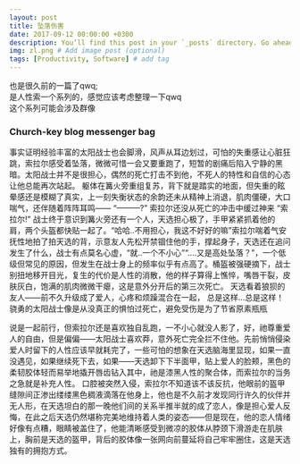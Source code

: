 ```yaml
---
layout: post
title: 坠落伤害
date: 2017-09-12 00:00:00 +0300
description: You’ll find this post in your `_posts` directory. Go ahead and edit it and re-build the site to see your changes. # Add post description (optional)
img: zl.png # Add image post (optional)
tags: [Productivity, Software] # add tag
---
```


也是很久前的一篇了qwq;  
是人性索一个系列的，感觉应该考虑整理一下qwq  
这个系列可能会涉及群像

### Church-key blog messenger bag

事实证明经验丰富的太阳战士也会脚滑，风声从耳边划过，可怕的失重感让心脏狂跳，索拉尔感受着坠落，微微可惜一会又要重跑了，短暂的剧痛后陷入宁静的黑暗。太阳战士并不是很担心，偶然的死亡打击不到他，不死人的特性和自信的心态让他总能再次站起。
躯体在篝火旁重组复苏，背下就是踏实的地面，但失重的眩晕感还是模糊了真实，上一刻失衡状态的余韵还未从精神上消退，肌肉僵硬，大口喘气，还伴随着阵阵耳鸣——
“———?”
索拉尔还没从死亡的冲击中缓过神来
“索拉尔!”
战士终于意识到篝火旁还有一个人，天选担心极了，手甲紧紧抓着他的肩，两个头盔都快贴一起了。“哈哈..不用担心，我这不好好的嘛”索拉尔喘着气安抚性地拍了拍天选的背，示意友人先松开禁锢住他的手，撑起身子，天选还在追问发生了什么，战士有点莫名心虚，“就..一个不小心”“....又是高处坠落？”，一个低级但常见的原因，但发生在战士身上的频率似乎有点高了。桶盔被强硬摘下，战士别扭地移开目光，复生的代价是人性的消散，他的样子算得上憔悴，嘴唇干裂，皮肤灰白，饱满的肌肉微微干瘪，这是意外分开后的第三次死亡。
天选看着狼狈的友人——前不久升级成了爱人，心疼和烦躁混合在一起，
总是这样...总是这样！骁勇的太阳战士像是从没真正的惧怕过死亡，避免受伤是为了节省原素瓶瓶

说是一起前行，但索拉尔还是喜欢独自乱跑，一不小心就没人影了，好，祂尊重爱人的自由，但是偏偏——太阳战士喜欢莽，意外死亡完全拦不住他。先前悄悄侵染爱人时留下的人性应该早就耗完了，一些可怕的想象在天选脑海里显现，如果一直没遇见，如果继续死下去，如果——天选卸下下半面甲，贴上爱人的脸颊，黑色的柔韧胶体轻而易举地撬开唇齿钻入其中，祂是漆黑人性的聚合体，而索拉尔的当务之急就是补充人性。
口腔被突然入侵，索拉尔不知道该不该反抗，他眼前的盔甲缝隙间正渗出缕缕黑色稠液滴落在他身上，他也是不久前才发现同行许久的伙伴并无人形，在天选坦白的那一晚他们间的关系半推半就的成了恋人，像是担心爱人反悔，在此之后天选仍然堪称完美地维持着人类的姿态——但是现在，他的恋人情绪好像有点糟，眼睛被盖住了，他能清晰感受到微凉的胶体从脖颈下滑游走在肌肤上，胸前是天选的盔甲，背后的胶体像一张网向前蔓延将自己牢牢圈住，这是天选独有的拥抱方式。
